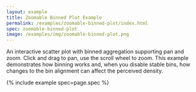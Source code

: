 ```yaml
---
layout: example
title: Zoomable Binned Plot Example
permalink: /examples/zoomable-binned-plot/index.html
spec: zoomable-binned-plot
image: /examples/img/zoomable-binned-plot.png
---
```


An interactive scatter plot with binned aggregation supporting pan and zoom. Click and drag to pan, use the scroll wheel to zoom. This example demonstrates how binning works and, when you disable stable bins, how changes to the bin alignment can affect the perceived density.

{% include example spec=page.spec %}
